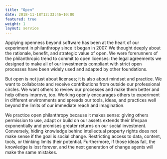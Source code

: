 ```yaml
---
title: "Open"
date: 2018-11-18T12:33:46+10:00
featured: true
weight: 1
layout: service
---
```


Applying openness beyond software has been at the heart of our experiment in philanthropy since it began in 2007. We thought deeply about the rationale, benefit, and strategic value of open. We were forerunners of the philanthropic trend to commit to open licenses: the legal agreements we designed to make all of our investments compliant with strict open processes have been widely used and adapted by other foundations. 

But open is not just about licenses; it is also about mindset and practice. We want to collaborate and receive contributions from outside our professional circles. We want others to review our processes and make them better and help others improve, too. Working openly encourages others to experiment in different environments and spreads our tools, ideas, and practices well beyond the limits of our immediate reach and imagination. 

We practice open philanthropy because it makes sense: giving others permission to use, adapt or build on our assets extends their lifespan exponentially and promises greater returns on our social investment. Conversely, hiding knowledge behind intellectual property rights does not make sense if the goal is social change. Restricting access to data, content, tools, or thinking limits their potential. Furthermore, if those ideas fail, the knowledge is lost forever, and the next generation of change agents will make the same mistakes.